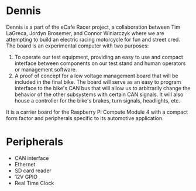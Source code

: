 # Dennis

Dennis is a part of the eCafe Racer project, a collaboration between Tim LaGreca, Jordyn Brosemer, and Connor Winiarczyk where we are attempting to build an electric racing motorcycle for fun and street cred. The board is an experimental computer with two purposes:

1. To operate our test equipment, providing an easy to use and compact interface between components on our test stand and human operators or management software.
2. A proof of concept for a low voltage management board that will be included in the final bike. The board will serve as an easy to program interface to the bike's CAN bus that will allow us to arbitrarily change the behavior of the other subsystems with certain CAN signals. It will also house a controller for the bike's brakes, turn signals, headlights, etc.

It is a carrier board for the Raspberry Pi Compute Module 4 with a compact form factor and peripherals specific to its automotive application.

# Peripherals

- CAN interface
- Ethernet
- SD card reader
- 12V GPIO
- Real Time Clock
